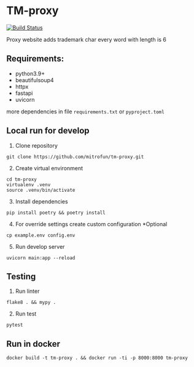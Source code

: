 # TM-proxy
[![Build Status](https://www.travis-ci.com/mitrofun/tm-proxy.svg?branch=master)](https://www.travis-ci.com/mitrofun/tm-proxy)

Proxy website adds trademark char every word with length is 6

## Requirements:

- python3.9+
- beautifulsoup4
- httpx
- fastapi
- uvicorn

more dependencies in file `requirements.txt` or `pyproject.toml`

## Local run for develop

1. Clone repository
```
git clone https://github.com/mitrofun/tm-proxy.git
```
2. Create virtual environment
```
cd tm-proxy
virtualenv .venv
source .venv/bin/activate
```
3. Install dependencies
```
pip install poetry && poetry install
```
4. For override settings create custom configuration *Optional
```
cp example.env config.env
```
5. Run develop server
```
uvicorn main:app --reload
```

## Testing

1. Run linter
```
flake8 . && mypy .
```
2. Run test
```
pytest
```

## Run in docker
```
docker build -t tm-proxy . && docker run -ti -p 8000:8000 tm-proxy
```
